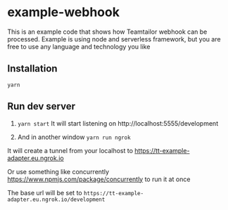 # example-webhook

This is an example code that shows how Teamtailor webhook can be processed.
Example is using node and serverless framework, but you are free to use any language and technology you like

## Installation

`yarn`

## Run dev server

1. `yarn start`
   It will start listening on http://localhost:5555/development

1. And in another window
   `yarn run ngrok`

It will create a tunnel from your localhost to https://tt-example-adapter.eu.ngrok.io

Or use something like concurrently https://www.npmjs.com/package/concurrently to run it at once

The base url will be set to `https://tt-example-adapter.eu.ngrok.io/development`
